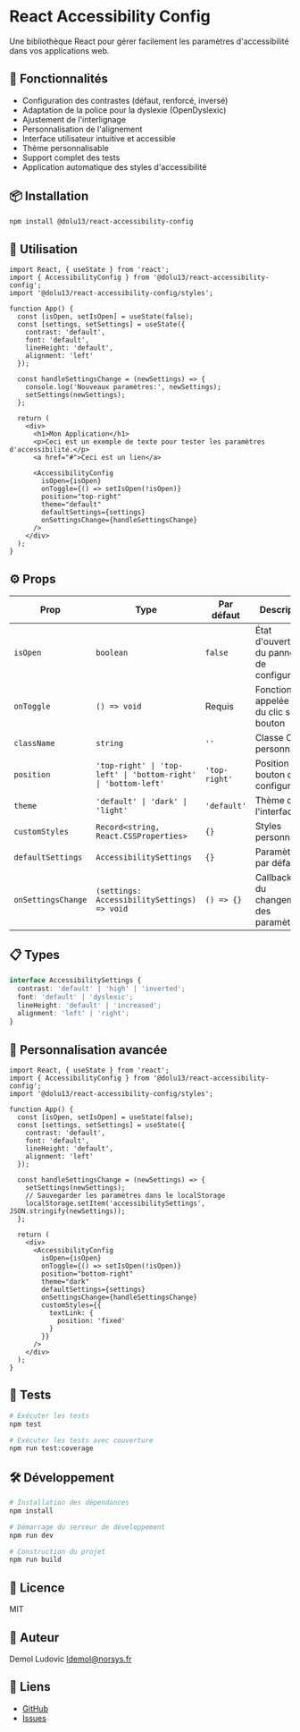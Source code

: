  # React Accessibility Config

Une bibliothèque React pour gérer facilement les paramètres d'accessibilité dans vos applications web.

## 🚀 Fonctionnalités

- Configuration des contrastes (défaut, renforcé, inversé)
- Adaptation de la police pour la dyslexie (OpenDyslexic)
- Ajustement de l'interlignage
- Personnalisation de l'alignement
- Interface utilisateur intuitive et accessible
- Thème personnalisable
- Support complet des tests
- Application automatique des styles d'accessibilité

## 📦 Installation

```bash
npm install @dolu13/react-accessibility-config
```

## 🎯 Utilisation

```tsx
import React, { useState } from 'react';
import { AccessibilityConfig } from '@dolu13/react-accessibility-config';
import '@dolu13/react-accessibility-config/styles';

function App() {
  const [isOpen, setIsOpen] = useState(false);
  const [settings, setSettings] = useState({
    contrast: 'default',
    font: 'default',
    lineHeight: 'default',
    alignment: 'left'
  });

  const handleSettingsChange = (newSettings) => {
    console.log('Nouveaux paramètres:', newSettings);
    setSettings(newSettings);
  };

  return (
    <div>
      <h1>Mon Application</h1>
      <p>Ceci est un exemple de texte pour tester les paramètres d'accessibilité.</p>
      <a href="#">Ceci est un lien</a>
      
      <AccessibilityConfig
        isOpen={isOpen}
        onToggle={() => setIsOpen(!isOpen)}
        position="top-right"
        theme="default"
        defaultSettings={settings}
        onSettingsChange={handleSettingsChange}
      />
    </div>
  );
}
```

## ⚙️ Props

| Prop | Type | Par défaut | Description |
|------|------|------------|-------------|
| `isOpen` | `boolean` | `false` | État d'ouverture du panneau de configuration |
| `onToggle` | `() => void` | Requis | Fonction appelée lors du clic sur le bouton |
| `className` | `string` | `''` | Classe CSS personnalisée |
| `position` | `'top-right' \| 'top-left' \| 'bottom-right' \| 'bottom-left'` | `'top-right'` | Position du bouton de configuration |
| `theme` | `'default' \| 'dark' \| 'light'` | `'default'` | Thème de l'interface |
| `customStyles` | `Record<string, React.CSSProperties>` | `{}` | Styles personnalisés |
| `defaultSettings` | `AccessibilitySettings` | `{}` | Paramètres par défaut |
| `onSettingsChange` | `(settings: AccessibilitySettings) => void` | `() => {}` | Callback lors du changement des paramètres |

## 📋 Types

```typescript
interface AccessibilitySettings {
  contrast: 'default' | 'high' | 'inverted';
  font: 'default' | 'dyslexic';
  lineHeight: 'default' | 'increased';
  alignment: 'left' | 'right';
}
```

## 🎨 Personnalisation avancée

```tsx
import React, { useState } from 'react';
import { AccessibilityConfig } from '@dolu13/react-accessibility-config';
import '@dolu13/react-accessibility-config/styles';

function App() {
  const [isOpen, setIsOpen] = useState(false);
  const [settings, setSettings] = useState({
    contrast: 'default',
    font: 'default',
    lineHeight: 'default',
    alignment: 'left'
  });

  const handleSettingsChange = (newSettings) => {
    setSettings(newSettings);
    // Sauvegarder les paramètres dans le localStorage
    localStorage.setItem('accessibilitySettings', JSON.stringify(newSettings));
  };

  return (
    <div>
      <AccessibilityConfig
        isOpen={isOpen}
        onToggle={() => setIsOpen(!isOpen)}
        position="bottom-right"
        theme="dark"
        defaultSettings={settings}
        onSettingsChange={handleSettingsChange}
        customStyles={{
          textLink: {
            position: 'fixed'
          }
        }}
      />
    </div>
  );
}
```

## 🧪 Tests

```bash
# Exécuter les tests
npm test

# Exécuter les tests avec couverture
npm run test:coverage
```

## 🛠️ Développement

```bash
# Installation des dépendances
npm install

# Démarrage du serveur de développement
npm run dev

# Construction du projet
npm run build
```

## 📝 Licence

MIT

## 👥 Auteur

Demol Ludovic <ldemol@norsys.fr>

## 🔗 Liens

- [GitHub](https://github.com/Dolu13/react-accessibility-config)
- [Issues](https://github.com/Dolu13/react-accessibility-config/issues)